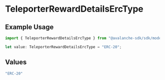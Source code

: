 # TeleporterRewardDetailsErcType

## Example Usage

```typescript
import { TeleporterRewardDetailsErcType } from "@avalanche-sdk/sdk/models/components";

let value: TeleporterRewardDetailsErcType = "ERC-20";
```

## Values

```typescript
"ERC-20"
```
